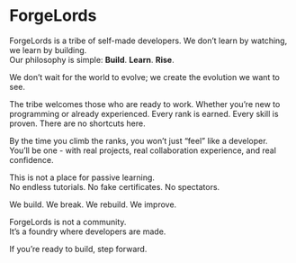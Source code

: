 # ForgeLords

ForgeLords is a tribe of self-made developers. We don’t learn by watching,
we learn by building.  
Our philosophy is simple: **Build**. **Learn**. **Rise**.

We don’t wait for the world to evolve; we create the evolution we want to see.

The tribe welcomes those who are ready to work. Whether you’re new to
programming or already experienced.
Every rank is earned. Every skill is proven. There are no shortcuts here.

By the time you climb the ranks, you won’t just “feel” like a developer.  
You’ll be one - with real projects, real collaboration experience, and real confidence.

This is not a place for passive learning.  
No endless tutorials. No fake certificates. No spectators.

We build. We break. We rebuild. We improve.

ForgeLords is not a community.  
It’s a foundry where developers are made.

If you’re ready to build, step forward.
